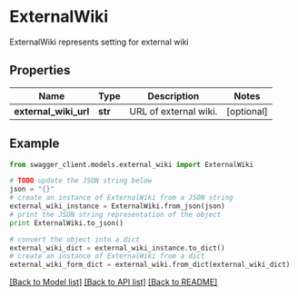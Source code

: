# ExternalWiki

ExternalWiki represents setting for external wiki

## Properties
Name | Type | Description | Notes
------------ | ------------- | ------------- | -------------
**external_wiki_url** | **str** | URL of external wiki. | [optional] 

## Example

```python
from swagger_client.models.external_wiki import ExternalWiki

# TODO update the JSON string below
json = "{}"
# create an instance of ExternalWiki from a JSON string
external_wiki_instance = ExternalWiki.from_json(json)
# print the JSON string representation of the object
print ExternalWiki.to_json()

# convert the object into a dict
external_wiki_dict = external_wiki_instance.to_dict()
# create an instance of ExternalWiki from a dict
external_wiki_form_dict = external_wiki.from_dict(external_wiki_dict)
```
[[Back to Model list]](../README.md#documentation-for-models) [[Back to API list]](../README.md#documentation-for-api-endpoints) [[Back to README]](../README.md)


